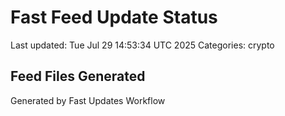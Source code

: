 # Fast Feed Update Status
Last updated: Tue Jul 29 14:53:34 UTC 2025
Categories: crypto

## Feed Files Generated

Generated by Fast Updates Workflow
